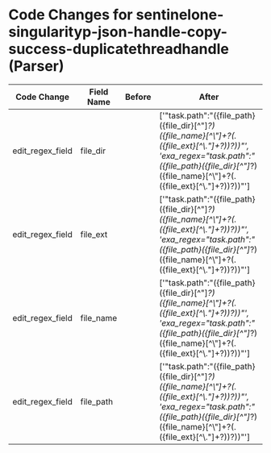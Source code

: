 # Code Changes for sentinelone-singularityp-json-handle-copy-success-duplicatethreadhandle (Parser)

| Code Change | Field Name | Before | After |
|-------------|------------|--------|-------|
| edit_regex_field | file_dir |  | ['"task\.path":"({file_path}({file_dir}[^"]*?)({file_name}[^\\"]+?(\.({file_ext}[^\\."]+?))?))"', 'exa_regex="task\.path":"({file_path}({file_dir}[^"]*?)({file_name}[^\\"]+?(\.({file_ext}[^\\."]+?))?))"'] |
| edit_regex_field | file_ext |  | ['"task\.path":"({file_path}({file_dir}[^"]*?)({file_name}[^\\"]+?(\.({file_ext}[^\\."]+?))?))"', 'exa_regex="task\.path":"({file_path}({file_dir}[^"]*?)({file_name}[^\\"]+?(\.({file_ext}[^\\."]+?))?))"'] |
| edit_regex_field | file_name |  | ['"task\.path":"({file_path}({file_dir}[^"]*?)({file_name}[^\\"]+?(\.({file_ext}[^\\."]+?))?))"', 'exa_regex="task\.path":"({file_path}({file_dir}[^"]*?)({file_name}[^\\"]+?(\.({file_ext}[^\\."]+?))?))"'] |
| edit_regex_field | file_path |  | ['"task\.path":"({file_path}({file_dir}[^"]*?)({file_name}[^\\"]+?(\.({file_ext}[^\\."]+?))?))"', 'exa_regex="task\.path":"({file_path}({file_dir}[^"]*?)({file_name}[^\\"]+?(\.({file_ext}[^\\."]+?))?))"'] |
